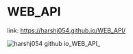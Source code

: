 # WEB_API
link: https://harshj054.github.io/WEB_API/

![harshj054 github io_WEB_API_](https://github.com/user-attachments/assets/8bda5839-b41d-423b-a36c-281c9ae650f2)
